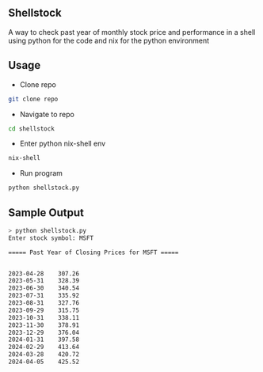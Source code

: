 ## Shellstock

A way to check past year of monthly stock price and performance in a shell using python for the code and nix for the python environment

## Usage

* Clone repo
```bash
git clone repo
```
* Navigate to repo
```bash
cd shellstock
```
* Enter python nix-shell env
```bash
nix-shell
```
* Run program
```bash
python shellstock.py
```

## Sample Output

```bash
> python shellstock.py
Enter stock symbol: MSFT

===== Past Year of Closing Prices for MSFT =====


2023-04-28    307.26
2023-05-31    328.39
2023-06-30    340.54
2023-07-31    335.92
2023-08-31    327.76
2023-09-29    315.75
2023-10-31    338.11
2023-11-30    378.91
2023-12-29    376.04
2024-01-31    397.58
2024-02-29    413.64
2024-03-28    420.72
2024-04-05    425.52
```
